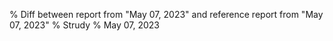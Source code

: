 % Diff between report from "May 07, 2023" and reference report from "May 07, 2023"
% Strudy
% May 07, 2023


